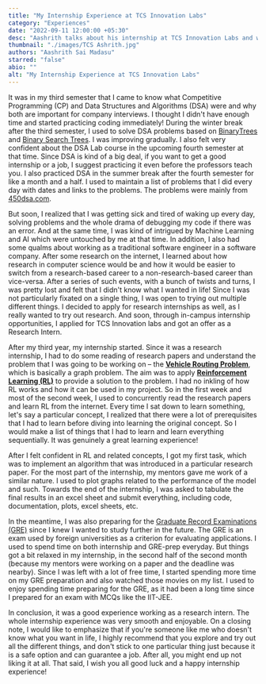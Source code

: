 ```yaml
---
title: "My Internship Experience at TCS Innovation Labs"
category: "Experiences"
date: "2022-09-11 12:00:00 +05:30"
desc: "Aashrith talks about his internship at TCS Innovation Labs and working on the Vehicle Routing Problem using Reinforcement Learning"
thumbnail: "./images/TCS Ashrith.jpg"
authors: "Aashrith Sai Madasu"
starred: "false"
abio: ""
alt: "My Internship Experience at TCS Innovation Labs"
---
```


It was in my third semester that I came to know what Competitive Programming (CP) and Data Structures and Algorithms (DSA) were and why both are important for company interviews. I thought I didn't have enough time and started practicing coding immediately! During the winter break after the third semester, I used to solve DSA problems based on [Binary](https://en.wikipedia.org/wiki/Binary_tree)[Trees](https://en.wikipedia.org/wiki/Binary_tree) and [Binary Search Trees](https://en.wikipedia.org/wiki/Binary_search_tree). I was improving gradually. I also felt very confident about the DSA Lab course in the upcoming fourth semester at that time. Since DSA is kind of a big deal, if you want to get a good internship or a job, I suggest practicing it even before the professors teach you. I also practiced DSA in the summer break after the fourth semester for like a month and a half. I used to maintain a list of problems that I did every day with dates and links to the problems. The problems were mainly from [450dsa.com](https://450dsa.com/).

But soon, I realized that I was getting sick and tired of waking up every day, solving problems and the whole drama of debugging my code if there was an error. And at the same time, I was kind of intrigued by Machine Learning and AI which were untouched by me at that time. In addition, I also had some qualms about working as a traditional software engineer in a software company. After some research on the internet, I learned about how research in computer science would be and how it would be easier to switch from a research-based career to a non-research-based career than vice-versa. After a series of such events, with a bunch of twists and turns, I was pretty lost and felt that I didn't know what I wanted in life! Since I was not particularly fixated on a single thing, I was open to trying out multiple different things. I decided to apply for research internships as well, as I really wanted to try out research. And soon, through in-campus internship opportunities, I applied for TCS Innovation labs and got an offer as a Research Intern.

After my third year, my internship started. Since it was a research internship, I had to do some reading of research papers and understand the problem that I was going to be working on – the [**Vehicle Routing Problem**](https://en.wikipedia.org/wiki/Vehicle_routing_problem), which is basically a graph problem. The aim was to apply [**Reinforcement Learning (RL)**](https://en.wikipedia.org/wiki/Reinforcement_learning) to provide a solution to the problem. I had no inkling of how RL works and how it can be used in my project. So in the first week and most of the second week, I used to concurrently read the research papers and learn RL from the internet. Every time I sat down to learn something, let's say a particular concept, I realized that there were a lot of prerequisites that I had to learn before diving into learning the original concept. So I would make a list of things that I had to learn and learn everything sequentially. It was genuinely a great learning experience!

After I felt confident in RL and related concepts, I got my first task, which was to implement an algorithm that was introduced in a particular research paper. For the most part of the internship, my mentors gave me work of a similar nature. I used to plot graphs related to the performance of the model and such. Towards the end of the internship, I was asked to tabulate the final results in an excel sheet and submit everything, including code, documentation, plots, excel sheets, etc.

In the meantime, I was also preparing for the [Graduate Record Examinations (GRE)](https://en.wikipedia.org/wiki/Graduate_Record_Examinations) since I knew I wanted to study further in the future. The GRE is an exam used by foreign universities as a criterion for evaluating applications. I used to spend time on both internship and GRE-prep everyday. But things got a bit relaxed in my internship, in the second half of the second month (because my mentors were working on a paper and the deadline was nearby). Since I was left with a lot of free time, I started spending more time on my GRE preparation and also watched those movies on my list. I used to enjoy spending time preparing for the GRE, as it had been a long time since I prepared for an exam with MCQs like the IIT-JEE.

In conclusion, it was a good experience working as a research intern. The whole internship experience was very smooth and enjoyable. On a closing note, I would like to emphasize that if you're someone like me who doesn't know what you want in life, I highly recommend that you explore and try out all the different things, and don't stick to one particular thing just because it is a safe option and can guarantee a job. After all, you might end up not liking it at all. That said, I wish you all good luck and a happy internship experience!